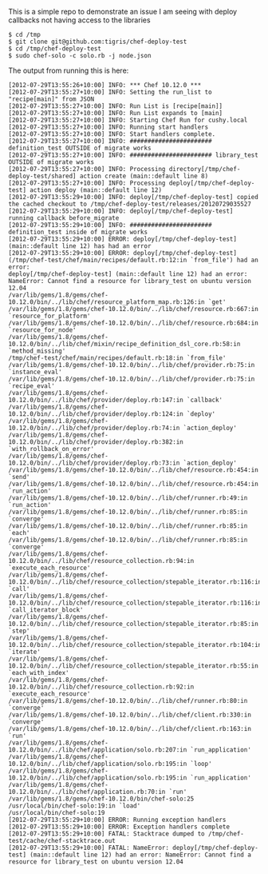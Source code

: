 This is a simple repo to demonstrate an issue I am seeing with deploy callbacks
not having access to the libraries

    $ cd /tmp
    $ git clone git@github.com:tigris/chef-deploy-test
    $ cd /tmp/chef-deploy-test
    $ sudo chef-solo -c solo.rb -j node.json

The output from running this is here:

    [2012-07-29T13:55:26+10:00] INFO: *** Chef 10.12.0 ***
    [2012-07-29T13:55:27+10:00] INFO: Setting the run_list to "recipe[main]" from JSON
    [2012-07-29T13:55:27+10:00] INFO: Run List is [recipe[main]]
    [2012-07-29T13:55:27+10:00] INFO: Run List expands to [main]
    [2012-07-29T13:55:27+10:00] INFO: Starting Chef Run for cushy.local
    [2012-07-29T13:55:27+10:00] INFO: Running start handlers
    [2012-07-29T13:55:27+10:00] INFO: Start handlers complete.
    [2012-07-29T13:55:27+10:00] INFO: ####################### definition_test OUTSIDE of migrate works
    [2012-07-29T13:55:27+10:00] INFO: ####################### library_test OUTSIDE of migrate works
    [2012-07-29T13:55:27+10:00] INFO: Processing directory[/tmp/chef-deploy-test/shared] action create (main::default line 8)
    [2012-07-29T13:55:27+10:00] INFO: Processing deploy[/tmp/chef-deploy-test] action deploy (main::default line 12)
    [2012-07-29T13:55:29+10:00] INFO: deploy[/tmp/chef-deploy-test] copied the cached checkout to /tmp/chef-deploy-test/releases/20120729035527
    [2012-07-29T13:55:29+10:00] INFO: deploy[/tmp/chef-deploy-test] running callback before_migrate
    [2012-07-29T13:55:29+10:00] INFO: ####################### definition_test inside of migrate works
    [2012-07-29T13:55:29+10:00] ERROR: deploy[/tmp/chef-deploy-test] (main::default line 12) has had an error
    [2012-07-29T13:55:29+10:00] ERROR: deploy[/tmp/chef-deploy-test] (/tmp/chef-test/chef/main/recipes/default.rb:12:in `from_file') had an error:
    deploy[/tmp/chef-deploy-test] (main::default line 12) had an error: NameError: Cannot find a resource for library_test on ubuntu version 12.04
    /var/lib/gems/1.8/gems/chef-10.12.0/bin/../lib/chef/resource_platform_map.rb:126:in `get'
    /var/lib/gems/1.8/gems/chef-10.12.0/bin/../lib/chef/resource.rb:667:in `resource_for_platform'
    /var/lib/gems/1.8/gems/chef-10.12.0/bin/../lib/chef/resource.rb:684:in `resource_for_node'
    /var/lib/gems/1.8/gems/chef-10.12.0/bin/../lib/chef/mixin/recipe_definition_dsl_core.rb:58:in `method_missing'
    /tmp/chef-test/chef/main/recipes/default.rb:18:in `from_file'
    /var/lib/gems/1.8/gems/chef-10.12.0/bin/../lib/chef/provider.rb:75:in `instance_eval'
    /var/lib/gems/1.8/gems/chef-10.12.0/bin/../lib/chef/provider.rb:75:in `recipe_eval'
    /var/lib/gems/1.8/gems/chef-10.12.0/bin/../lib/chef/provider/deploy.rb:147:in `callback'
    /var/lib/gems/1.8/gems/chef-10.12.0/bin/../lib/chef/provider/deploy.rb:124:in `deploy'
    /var/lib/gems/1.8/gems/chef-10.12.0/bin/../lib/chef/provider/deploy.rb:74:in `action_deploy'
    /var/lib/gems/1.8/gems/chef-10.12.0/bin/../lib/chef/provider/deploy.rb:382:in `with_rollback_on_error'
    /var/lib/gems/1.8/gems/chef-10.12.0/bin/../lib/chef/provider/deploy.rb:73:in `action_deploy'
    /var/lib/gems/1.8/gems/chef-10.12.0/bin/../lib/chef/resource.rb:454:in `send'
    /var/lib/gems/1.8/gems/chef-10.12.0/bin/../lib/chef/resource.rb:454:in `run_action'
    /var/lib/gems/1.8/gems/chef-10.12.0/bin/../lib/chef/runner.rb:49:in `run_action'
    /var/lib/gems/1.8/gems/chef-10.12.0/bin/../lib/chef/runner.rb:85:in `converge'
    /var/lib/gems/1.8/gems/chef-10.12.0/bin/../lib/chef/runner.rb:85:in `each'
    /var/lib/gems/1.8/gems/chef-10.12.0/bin/../lib/chef/runner.rb:85:in `converge'
    /var/lib/gems/1.8/gems/chef-10.12.0/bin/../lib/chef/resource_collection.rb:94:in `execute_each_resource'
    /var/lib/gems/1.8/gems/chef-10.12.0/bin/../lib/chef/resource_collection/stepable_iterator.rb:116:in `call'
    /var/lib/gems/1.8/gems/chef-10.12.0/bin/../lib/chef/resource_collection/stepable_iterator.rb:116:in `call_iterator_block'
    /var/lib/gems/1.8/gems/chef-10.12.0/bin/../lib/chef/resource_collection/stepable_iterator.rb:85:in `step'
    /var/lib/gems/1.8/gems/chef-10.12.0/bin/../lib/chef/resource_collection/stepable_iterator.rb:104:in `iterate'
    /var/lib/gems/1.8/gems/chef-10.12.0/bin/../lib/chef/resource_collection/stepable_iterator.rb:55:in `each_with_index'
    /var/lib/gems/1.8/gems/chef-10.12.0/bin/../lib/chef/resource_collection.rb:92:in `execute_each_resource'
    /var/lib/gems/1.8/gems/chef-10.12.0/bin/../lib/chef/runner.rb:80:in `converge'
    /var/lib/gems/1.8/gems/chef-10.12.0/bin/../lib/chef/client.rb:330:in `converge'
    /var/lib/gems/1.8/gems/chef-10.12.0/bin/../lib/chef/client.rb:163:in `run'
    /var/lib/gems/1.8/gems/chef-10.12.0/bin/../lib/chef/application/solo.rb:207:in `run_application'
    /var/lib/gems/1.8/gems/chef-10.12.0/bin/../lib/chef/application/solo.rb:195:in `loop'
    /var/lib/gems/1.8/gems/chef-10.12.0/bin/../lib/chef/application/solo.rb:195:in `run_application'
    /var/lib/gems/1.8/gems/chef-10.12.0/bin/../lib/chef/application.rb:70:in `run'
    /var/lib/gems/1.8/gems/chef-10.12.0/bin/chef-solo:25
    /usr/local/bin/chef-solo:19:in `load'
    /usr/local/bin/chef-solo:19
    [2012-07-29T13:55:29+10:00] ERROR: Running exception handlers
    [2012-07-29T13:55:29+10:00] ERROR: Exception handlers complete
    [2012-07-29T13:55:29+10:00] FATAL: Stacktrace dumped to /tmp/chef-test/cache/chef-stacktrace.out
    [2012-07-29T13:55:29+10:00] FATAL: NameError: deploy[/tmp/chef-deploy-test] (main::default line 12) had an error: NameError: Cannot find a resource for library_test on ubuntu version 12.04
    
